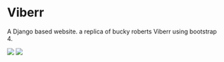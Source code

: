 # Viberr

A Django based website. a replica of bucky roberts Viberr using bootstrap 4.

![](https://i.imgur.com/e3vKTQy.png)
![](https://i.imgur.com/ymhmlFw.png)

